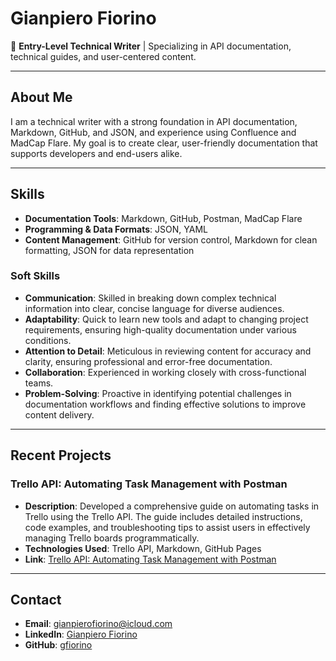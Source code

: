 # Gianpiero Fiorino

👋 **Entry-Level Technical Writer** | Specializing in API documentation, technical guides, and user-centered content.

---

## About Me

I am a technical writer with a strong foundation in API documentation, Markdown, GitHub, and JSON, and experience using Confluence and MadCap Flare. My goal is to create clear, user-friendly documentation that supports developers and end-users alike.

---

## Skills

- **Documentation Tools**: Markdown, GitHub, Postman, MadCap Flare
- **Programming & Data Formats**: JSON, YAML
- **Content Management**: GitHub for version control, Markdown for clean formatting, JSON for data representation

### Soft Skills

- **Communication**: Skilled in breaking down complex technical information into clear, concise language for diverse audiences.
- **Adaptability**: Quick to learn new tools and adapt to changing project requirements, ensuring high-quality documentation under various conditions.
- **Attention to Detail**: Meticulous in reviewing content for accuracy and clarity, ensuring professional and error-free documentation.
- **Collaboration**: Experienced in working closely with cross-functional teams.
- **Problem-Solving**: Proactive in identifying potential challenges in documentation workflows and finding effective solutions to improve content delivery.

---

## Recent Projects

### Trello API: Automating Task Management with Postman
- **Description**: Developed a comprehensive guide on automating tasks in Trello using the Trello API. The guide includes detailed instructions, code examples, and troubleshooting tips to assist users in effectively managing Trello boards programmatically.
- **Technologies Used**: Trello API, Markdown, GitHub Pages
- **Link**: [Trello API: Automating Task Management with Postman](https://gfiorino.github.io/Trello-API-Automating-Task-Management-with-Postman/)

---

## Contact

- **Email**: [gianpierofiorino@icloud.com](mailto:gianpierofiorino@icloud.com)
- **LinkedIn**: [Gianpiero Fiorino](https://www.linkedin.com/in/gianpiero-fiorino/)
- **GitHub**: [gfiorino](https://github.com/gfiorino)
